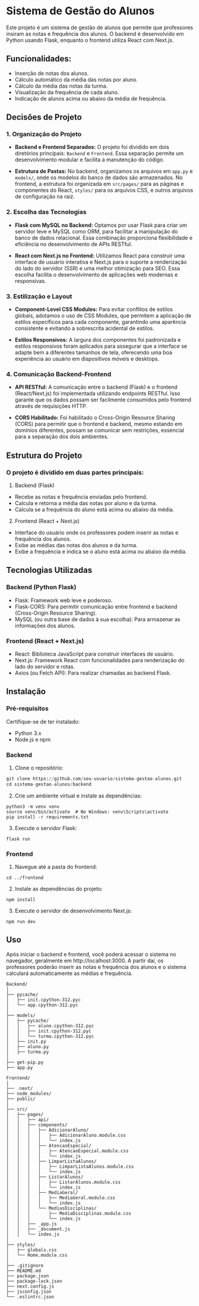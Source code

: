 # Sistema de Gestão do Alunos

Este projeto é um sistema de gestão de alunos que permite que professores insiram as notas e frequência dos alunos. O backend é desenvolvido em Python usando Flask, enquanto o frontend utiliza React com Next.js.

## Funcionalidades:

- Inserção de notas dos alunos.
- Cálculo automático da média das notas por aluno.
- Cálculo da média das notas da turma.
- Visualização da frequência de cada aluno.
- Indicação de alunos acima ou abaixo da média de frequência.
## Decisões de Projeto

### 1. Organização do Projeto

- **Backend e Frontend Separados:** O projeto foi dividido em dois diretórios principais: `Backend` e `Frontend`. Essa separação permite um desenvolvimento modular e facilita a manutenção do código.
  
- **Estrutura de Pastas:** No backend, organizamos os arquivos em `app.py` e `models/`, onde os modelos do banco de dados são armazenados. No frontend, a estrutura foi organizada em `src/pages/` para as páginas e componentes do React, `styles/` para os arquivos CSS, e outros arquivos de configuração na raiz.

### 2. Escolha das Tecnologias

- **Flask com MySQL no Backend:** Optamos por usar Flask para criar um servidor leve e MySQL como ORM, para facilitar a manipulação do banco de dados relacional. Essa combinação proporciona flexibilidade e eficiência no desenvolvimento de APIs RESTful.
  
- **React com Next.js no Frontend:** Utilizamos React para construir uma interface de usuário interativa e Next.js para o suporte a renderização do lado do servidor (SSR) e uma melhor otimização para SEO. Essa escolha facilita o desenvolvimento de aplicações web modernas e responsivas.

### 3. Estilização e Layout

- **Component-Level CSS Modules:** Para evitar conflitos de estilos globais, adotamos o uso de CSS Modules, que permitem a aplicação de estilos específicos para cada componente, garantindo uma aparência consistente e evitando a sobrescrita acidental de estilos.
  
- **Estilos Responsivos:** A largura dos componentes foi padronizada e estilos responsivos foram aplicados para assegurar que a interface se adapte bem a diferentes tamanhos de tela, oferecendo uma boa experiência ao usuário em dispositivos móveis e desktops.

### 4. Comunicação Backend-Frontend

- **API RESTful:** A comunicação entre o backend (Flask) e o frontend (React/Next.js) foi implementada utilizando endpoints RESTful. Isso garante que os dados possam ser facilmente consumidos pelo frontend através de requisições HTTP.
  
- **CORS Habilitado:** Foi habilitado o Cross-Origin Resource Sharing (CORS) para permitir que o frontend e backend, mesmo estando em domínios diferentes, possam se comunicar sem restrições, essencial para a separação dos dois ambientes.

## Estrutura do Projeto
### O projeto é dividido em duas partes principais:

1. Backend (Flask)

- Recebe as notas e frequência enviadas pelo frontend.
- Calcula e retorna a média das notas por aluno e da turma.
- Calcula se a frequência do aluno está acima ou abaixo da média.

2. Frontend (React + Next.js)

- Interface do usuário onde os professores podem inserir as notas e frequência dos alunos.
- Exibe as médias das notas dos alunos e da turma.
- Exibe a frequência e indica se o aluno está acima ou abaixo da média.

## Tecnologias Utilizadas

### Backend (Python Flask)
- Flask: Framework web leve e poderoso.
- Flask-CORS: Para permitir comunicação entre frontend e backend (Cross-Origin Resource Sharing).
- MySQL (ou outra base de dados à sua escolha): Para armazenar as informações dos alunos.

### Frontend (React + Next.js)

- React: Biblioteca JavaScript para construir interfaces de usuário.
- Next.js: Framework React com funcionalidades para renderização do lado do servidor e rotas.
- Axios (ou Fetch API): Para realizar chamadas ao backend Flask.

## Instalação

### Pré-requisitos
Certifique-se de ter instalado:

- Python 3.x
- Node.js e npm

### Backend
1. Clone o repositório:

```python
git clone https://github.com/seu-usuario/sistema-gestao-alunos.git
cd sistema-gestao-alunos/backend
``` 
2. Crie um ambiente virtual e instale as dependências:

```
python3 -m venv venv
source venv/bin/activate  # No Windows: venv\Scripts\activate
pip install -r requirements.txt
```
3. Execute o servidor Flask:

```
flask run
```

### Frontend
1. Navegue até a pasta do frontend:
```
cd ../frontend
```
2. Instale as dependências do projeto:
```
npm install
```
3. Execute o servidor de desenvolvimento Next.js:
```
npm run dev
```
## Uso
Após iniciar o backend e frontend, você poderá acessar o sistema no navegador, geralmente em http://localhost:3000. A partir daí, os professores poderão inserir as notas e frequência dos alunos e o sistema calculará automaticamente as médias e frequência.
```
Backend/
│
├── pycache/
│   ├── init.cpython-312.pyc
│   └── app.cpython-312.pyc
│
├── models/
│   ├── pycache/
│   │   ├── aluno.cpython-312.pyc
│   │   ├── init.cpython-312.pyc
│   │   └── turma.cpython-312.pyc
│   ├── init.py
│   ├── aluno.py
│   ├── turma.py
│   
├── get-pip.py
├── app.py

Frontend/
│
├── .next/               
├── node_modules/         
├── public/               
│
├── src/
│   ├── pages/
│   │   ├── api/          
│   │   ├── components/    
│   │   │   ├── AdicionarAluno/
│   │   │   │   ├── AdicionarAluno.module.css
│   │   │   │   └── index.js
│   │   │   ├── AtencaoEspecial/
│   │   │   │   ├── AtencaoEspecial.module.css
│   │   │   │   └── index.js
│   │   │   ├── LimparListaAlunos/
│   │   │   │   ├── LimparListaAlunos.module.css
│   │   │   │   └── index.js
│   │   │   ├── ListarAlunos/
│   │   │   │   ├── ListarAlunos.module.css
│   │   │   │   └── index.js
│   │   │   ├── MediaGeral/
│   │   │   │   ├── MediaGeral.module.css
│   │   │   │   └── index.js
│   │   │   └── MediasDisciplinas/
│   │   │       ├── MediaDisciplinas.module.css
│   │   │       └── index.js
│   │   ├── _app.js        
│   │   ├── _document.js   
│   │   └── index.js      
│
├── styles/                
│   ├── globals.css
│   └── Home.module.css
│
├── .gitignore
├── README.md
├── package.json
├── package-lock.json
├── next.config.js
├── jsconfig.json
└── .eslintrc.json        
```